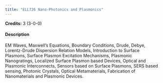 ```yaml
---
title: "ELL726 Nano-Photonics and Plasmonics"
---
```

**Credits:** 3 (3-0-0)

#### Description
EM Waves, Maxwell’s Equations, Boundary Conditions, Drude, Debye, Lorentz-Drude Dispersion Relation Models, Introduction to Surface Plasmons, Surface Plasmon Excitation Mechanisms, Plasmonic Nanogratings, Localized Surface Plasmon based Devices, Optical and Plasmonic Interconnects, Sensors based on Surface Plasmons, SERS based sensing, Photonic Crystals, Optical Metamaterials, Fabrication of Nanomaterials and Plasmonic Devices.